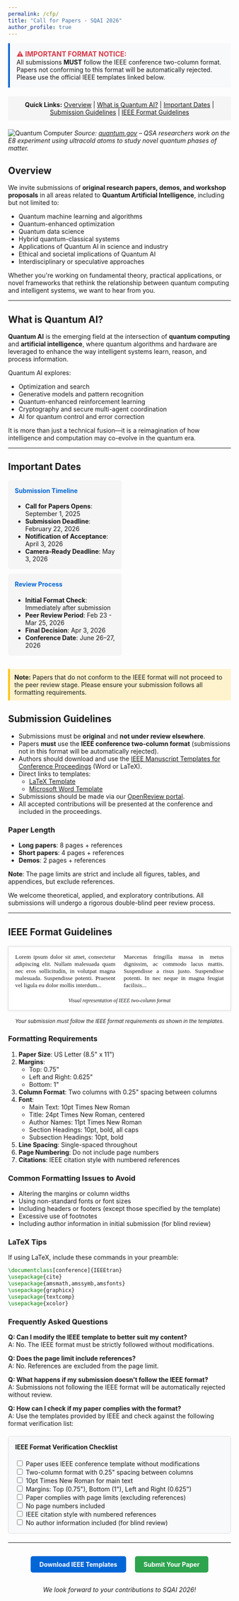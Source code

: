 ```yaml
---
permalink: /cfp/
title: "Call for Papers - SQAI 2026"
author_profile: true
---
```


<div style="background-color: #f8f9fa; border-left: 4px solid #0366d6; padding: 15px; margin-bottom: 20px;">
<strong style="color: #d73a49; font-size: 1.1em;">⚠️ IMPORTANT FORMAT NOTICE:</strong><br>
All submissions <strong>MUST</strong> follow the IEEE conference two-column format. Papers not conforming to this format will be automatically rejected. Please use the official IEEE templates linked below.
</div>

<div style="background-color: #f5f5f5; padding: 10px; margin-bottom: 20px; text-align: center;">
<strong>Quick Links:</strong> 
<a href="#overview">Overview</a> | 
<a href="#what-is-quantum-ai">What is Quantum AI?</a> | 
<a href="#important-dates">Important Dates</a> | 
<a href="#submission-guidelines">Submission Guidelines</a> | 
<a href="#ieee-format-guidelines">IEEE Format Guidelines</a>
</div>

![Quantum Computer](/images/quantumcomputer.jpg)
*Source: [quantum.gov](https://www.quantum.gov/quantum-image-gallery/) – QSA researchers work on the E8 experiment using ultracold atoms to study novel quantum phases of matter.*

## Overview

We invite submissions of **original research papers, demos, and workshop proposals** in all areas related to **Quantum Artificial Intelligence**, including but not limited to:

- Quantum machine learning and algorithms  
- Quantum-enhanced optimization  
- Quantum data science  
- Hybrid quantum-classical systems  
- Applications of Quantum AI in science and industry  
- Ethical and societal implications of Quantum AI  
- Interdisciplinary or speculative approaches  

Whether you're working on fundamental theory, practical applications, or novel frameworks that rethink the relationship between quantum computing and intelligent systems, we want to hear from you.

---

## What is Quantum AI?

**Quantum AI** is the emerging field at the intersection of **quantum computing** and **artificial intelligence**, where quantum algorithms and hardware are leveraged to enhance the way intelligent systems learn, reason, and process information.

Quantum AI explores:
- Optimization and search  
- Generative models and pattern recognition  
- Quantum-enhanced reinforcement learning  
- Cryptography and secure multi-agent coordination  
- AI for quantum control and error correction  

It is more than just a technical fusion—it is a reimagination of how intelligence and computation may co-evolve in the quantum era.

---

## Important Dates

<div style="display: flex; flex-wrap: wrap; justify-content: space-between; margin-bottom: 20px;">
<div style="flex: 0 0 45%; background: #f5f5f5; padding: 15px; border-radius: 5px; margin-bottom: 10px;">
<h4 style="margin-top: 0; color: #0366d6;">Submission Timeline</h4>
<ul style="margin-bottom: 0;">
<li><strong>Call for Papers Opens</strong>: September 1, 2025</li>
<li><strong>Submission Deadline</strong>: February 22, 2026</li>
<li><strong>Notification of Acceptance</strong>: April 3, 2026</li>
<li><strong>Camera-Ready Deadline</strong>: May 3, 2026</li>
</ul>
</div>

<div style="flex: 0 0 45%; background: #f5f5f5; padding: 15px; border-radius: 5px; margin-bottom: 10px;">
<h4 style="margin-top: 0; color: #0366d6;">Review Process</h4>
<ul style="margin-bottom: 0;">
<li><strong>Initial Format Check</strong>: Immediately after submission</li>
<li><strong>Peer Review Period</strong>: Feb 23 - Mar 25, 2026</li>
<li><strong>Final Decision</strong>: Apr 3, 2026</li>
<li><strong>Conference Date</strong>: June 26–27, 2026</li>
</ul>
</div>
</div>

<div style="background-color: #fff3cd; border-left: 4px solid #ffc107; padding: 10px; margin-bottom: 20px;">
<strong>Note:</strong> Papers that do not conform to the IEEE format will not proceed to the peer review stage. Please ensure your submission follows all formatting requirements.
</div>

## Submission Guidelines

- Submissions must be **original** and **not under review elsewhere**.
- Papers **must** use the **IEEE conference two-column format** (submissions not in this format will be automatically rejected).
- Authors should download and use the [IEEE Manuscript Templates for Conference Proceedings](https://www.ieee.org/conferences/publishing/templates) (Word or LaTeX).
- Direct links to templates:
  - [LaTeX Template](https://www.ieee.org/content/dam/ieee-org/ieee/web/org/conferences/conference-latex-template_10-17-19.zip)
  - [Microsoft Word Template](https://www.ieee.org/content/dam/ieee-org/ieee/web/org/conferences/conference-template-a4.docx)
- Submissions should be made via our [OpenReview portal](https://openreview.net/group?id=SQAI.org/2026/Symposium&referrer=%5BHomepage%5D(%2F)#tab-recent-activity).
- All accepted contributions will be presented at the conference and included in the proceedings.

### Paper Length

- **Long papers**: 8 pages + references
- **Short papers**: 4 pages + references
- **Demos**: 2 pages + references

**Note**: The page limits are strict and include all figures, tables, and appendices, but exclude references.

We welcome theoretical, applied, and exploratory contributions. All submissions will undergo a rigorous double-blind peer review process.

---

## IEEE Format Guidelines

<div style="text-align: center; margin: 20px 0;">
<div style="max-width: 600px; margin: 0 auto; border: 1px solid #ddd; padding: 15px; box-shadow: 0 0 5px rgba(0,0,0,0.1); background-color: #fff; font-family: Times New Roman, Times, serif;">
<div style="display: flex; justify-content: space-between; margin-bottom: 20px;">
<div style="width: 48%; font-size: 10pt; text-align: justify;">
Lorem ipsum dolor sit amet, consectetur adipiscing elit. Nullam malesuada quam nec eros sollicitudin, in volutpat magna malesuada. Suspendisse potenti. Praesent vel ligula eu dolor mollis interdum...
</div>
<div style="width: 48%; font-size: 10pt; text-align: justify;">
Maecenas fringilla massa in metus dignissim, ac commodo lacus mattis. Suspendisse a risus justo. Suspendisse potenti. In nec neque in magna feugiat facilisis...
</div>
</div>
<small><em>Visual representation of IEEE two-column format</em></small>
</div>
<br><small><em>Your submission must follow the IEEE format requirements as shown in the templates.</em></small>
</div>

### Formatting Requirements

1. **Paper Size**: US Letter (8.5" x 11")
2. **Margins**: 
   - Top: 0.75"
   - Left and Right: 0.625"
   - Bottom: 1"
3. **Column Format**: Two columns with 0.25" spacing between columns
4. **Font**: 
   - Main Text: 10pt Times New Roman
   - Title: 24pt Times New Roman, centered
   - Author Names: 11pt Times New Roman
   - Section Headings: 10pt, bold, all caps
   - Subsection Headings: 10pt, bold
5. **Line Spacing**: Single-spaced throughout
6. **Page Numbering**: Do not include page numbers
7. **Citations**: IEEE citation style with numbered references

### Common Formatting Issues to Avoid

- Altering the margins or column widths
- Using non-standard fonts or font sizes
- Including headers or footers (except those specified by the template)
- Excessive use of footnotes
- Including author information in initial submission (for blind review)

### LaTeX Tips

If using LaTeX, include these commands in your preamble:

```latex
\documentclass[conference]{IEEEtran}
\usepackage{cite}
\usepackage{amsmath,amssymb,amsfonts}
\usepackage{graphicx}
\usepackage{textcomp}
\usepackage{xcolor}
```

### Frequently Asked Questions

**Q: Can I modify the IEEE template to better suit my content?**  
A: No. The IEEE format must be strictly followed without modifications.

**Q: Does the page limit include references?**  
A: No. References are excluded from the page limit.

**Q: What happens if my submission doesn't follow the IEEE format?**  
A: Submissions not following the IEEE format will be automatically rejected without review.

**Q: How can I check if my paper complies with the format?**  
A: Use the templates provided by IEEE and check against the following format verification list:

<div style="background-color: #f8f9fa; padding: 15px; border: 1px solid #ddd; border-radius: 5px; margin: 20px 0;">
<h4 style="margin-top: 0;">IEEE Format Verification Checklist</h4>
<form style="margin-bottom: 0;">
<input type="checkbox" id="check1"> <label for="check1">Paper uses IEEE conference template without modifications</label><br>
<input type="checkbox" id="check2"> <label for="check2">Two-column format with 0.25" spacing between columns</label><br>
<input type="checkbox" id="check3"> <label for="check3">10pt Times New Roman for main text</label><br>
<input type="checkbox" id="check4"> <label for="check4">Margins: Top (0.75"), Bottom (1"), Left and Right (0.625")</label><br>
<input type="checkbox" id="check5"> <label for="check5">Paper complies with page limits (excluding references)</label><br>
<input type="checkbox" id="check6"> <label for="check6">No page numbers included</label><br>
<input type="checkbox" id="check7"> <label for="check7">IEEE citation style with numbered references</label><br>
<input type="checkbox" id="check8"> <label for="check8">No author information included (for blind review)</label><br>
</form>
</div>

---

<div style="text-align: center; margin: 30px 0;">
<a href="https://www.ieee.org/conferences/publishing/templates" class="btn btn--primary" style="display: inline-block; background-color: #0366d6; color: white; padding: 10px 20px; text-decoration: none; border-radius: 5px; font-weight: bold;">Download IEEE Templates</a>
&nbsp;&nbsp;&nbsp;
<a href="https://openreview.net/group?id=SQAI.org/2026/Symposium&referrer=%5BHomepage%5D(%2F)#tab-recent-activity" class="btn btn--success" style="display: inline-block; background-color: #2ea44f; color: white; padding: 10px 20px; text-decoration: none; border-radius: 5px; font-weight: bold;">Submit Your Paper</a>
</div>

<div style="text-align: center; font-style: italic; margin-top: 30px;">
We look forward to your contributions to SQAI 2026!
</div>